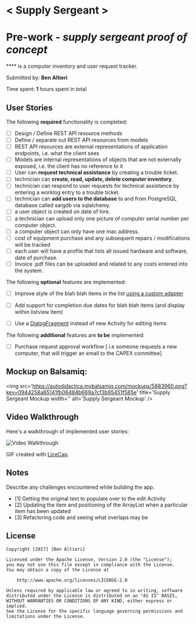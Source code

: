 # < Supply Sergeant >

# Pre-work - *supply sergeant proof of concept*

**** is a computer inventory and user request tracker.

Submitted by: **Ben Altieri**

Time spent: **1** hours spent in total

## User Stories

The following **required** functionality is completed:

* [ ] Design / Define REST API resource methods
* [ ] Define / separate out REST API resources from models
* [ ] REST API resources are external representations of application endpoints, i.e. what the client sees
* [ ] Models are internal representations of objects that are not externally exposed, i.e. the client has no reference to it
* [ ] User can **request technical assistance** by creating a trouble ticket.
* [ ] technician can **create, read, update, delete computer inventory**.
* [ ] technician can respond to user requests for technical assistance by entering a worklog entry to a trouble ticket.
* [ ] technician can **add users to the database** to and from PostgreSQL database called sargdb via sqlalchemy.
* [ ] a user object is created on date of hire.
* [ ] a technician can upload only one picture of computer serial number per computer object.
* [ ] a computer object can only have one mac address.
* [ ] cost of equipment purchase and any subsequent repairs / modifications will be tracked
* [ ] each user will have a profile that lists all issued hardware and software, date of purchase.
* [ ] Invoice .pdf files can be uploaded and related to any costs entered into the system.

The following **optional** features are implemented:

* [ ] Improve style of the blah blah items in the list [using a custom adapter](http://google.com)
* [ ] Add support for completion due dates for blah blah items (and display within listview item)
* [ ] Use a [DialogFragment](http://google.com) instead of new Activity for editing items


The following **additional** features are **to be** implemented:

* [ ] Purchase request approval workflow [ i.e someone requests a new computer, that will trigger an email to the CAPEX committee]

## Mockup on Balsamiq:

<img src='https://autodidactica.mybalsamiq.com/mockups/5883960.png?key=0944258a85141fb06484b669a7cf3b95451f585e' title='Supply Sergeant Mockup width='' alt='Supply Sergeant Mockup' />

## Video Walkthrough 

Here's a walkthrough of implemented user stories:

<img src='https://www.google.com' title='Video Walkthrough' width='' alt='Video Walkthrough' />

GIF created with [LiceCap](http://www.cockos.com/licecap/).

## Notes

Describe any challenges encountered while building the app.
* [1] Getting the original text to populate over to the edit Activity
* [2] Updating the item and positioning of the ArrayList when a particular item has been updated
* [3] Refactoring code and seeing what overlaps may be

## License

    Copyright [2017] [Ben Altieri]

    Licensed under the Apache License, Version 2.0 (the "License");
    you may not use this file except in compliance with the License.
    You may obtain a copy of the License at

        http://www.apache.org/licenses/LICENSE-2.0

    Unless required by applicable law or agreed to in writing, software
    distributed under the License is distributed on an "AS IS" BASIS,
    WITHOUT WARRANTIES OR CONDITIONS OF ANY KIND, either express or implied.
    See the License for the specific language governing permissions and
    limitations under the License.
